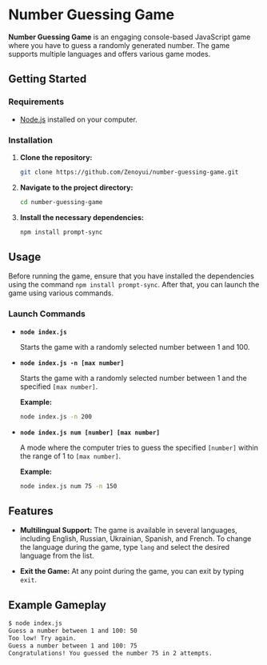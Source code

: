 # Number Guessing Game

**Number Guessing Game** is an engaging console-based JavaScript game where you have to guess a randomly generated number. The game supports multiple languages and offers various game modes.

## Getting Started

### Requirements

- [Node.js](https://nodejs.org/) installed on your computer.

### Installation

1. **Clone the repository:**

    ```bash
    git clone https://github.com/Zenoyui/number-guessing-game.git
    ```

2. **Navigate to the project directory:**

    ```bash
    cd number-guessing-game
    ```

3. **Install the necessary dependencies:**

    ```bash
    npm install prompt-sync
    ```

## Usage

Before running the game, ensure that you have installed the dependencies using the command `npm install prompt-sync`. After that, you can launch the game using various commands.

### Launch Commands

- **`node index.js`**

    Starts the game with a randomly selected number between 1 and 100.

- **`node index.js -n [max number]`**

    Starts the game with a randomly selected number between 1 and the specified `[max number]`.

    **Example:**

    ```bash
    node index.js -n 200
    ```

- **`node index.js num [number] [max number]`**

    A mode where the computer tries to guess the specified `[number]` within the range of 1 to `[max number]`.

    **Example:**

    ```bash
    node index.js num 75 -n 150
    ```

## Features

- **Multilingual Support:** The game is available in several languages, including English, Russian, Ukrainian, Spanish, and French. To change the language during the game, type `lang` and select the desired language from the list.

- **Exit the Game:** At any point during the game, you can exit by typing `exit`.

## Example Gameplay

```bash
$ node index.js
Guess a number between 1 and 100: 50
Too low! Try again.
Guess a number between 1 and 100: 75
Congratulations! You guessed the number 75 in 2 attempts.
